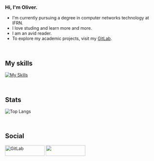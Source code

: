 ### Hi, I'm Oliver.

 - I'm currently pursuing a degree in computer networks technology at IFRN.
 - I love studing and learn more and more.
 - I am an avid reader.
 - To explore my academic projects, visit my [GitLab](https://gitlab.com/olivercalazans).

<br>

## My skills
[![My Skills](https://skillicons.dev/icons?i=python,c,bash,linux,postgres,mysql,raspberrypi	)](https://skillicons.dev)

<br>

## Stats
![Top Langs](https://github-readme-stats.vercel.app/api/top-langs/?username=olivercalazans&layout=compact&theme=dark)

<br>

## Social
<div>
  <a href="https://gitlab.com/olivercalazans" target="_blank">
    <img width="130" height="35" alt="GitLab" src="https://img.shields.io/badge/gitlab-%23181717.svg?style=for-the-badge&logo=gitlab&logoColor=white"/></a>
  <a href="https://linkedin.com/in/olivercalazans" target="_blank">
     <img width="130" height="35" src="https://img.shields.io/badge/linkedin-%230077B5.svg?style=for-the-badge&logo=linkedin&logoColor=white"/></a>
</div>
